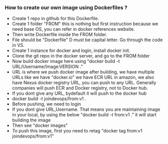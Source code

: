 ### How to create our own image using Dockerfiles ?
- Create 1 repo in github for this Dockerfile.
- Create 1 folder "FROM" this is nothing but first instruction because we need base OS, you can refer in
  docker references website.
- Then write Dockerfile inside the FROM folder.
- File should be "Dockerfile" D must be capital letter. Go through the code in VS.
- Create 1 instance for docker and login, install docker init.
- Clone the git repo in the docker server, and go to the FROM folder
- Now build docker image here using "docker build -t URL/Username/Image:VERSION ."
- URL is where we push docker image after building, we have multiple URLs like we have "docker.io" we have ECR
  URL in amazon, we also have Nexus docker registry URL, you can push to any URL. Generally companies will
  push ECR and Docker registry, not to Docker hub.
- If you dont give any URL, bydefault it will push to the docker hub
- docker build -t joindevops/from:v1 .
- Before pushing, we need to login
- If you dont give URL,Username. That means you are maintaining image in your local, by using the below
  "docker build -t from:v1 ." it will start building the image
- Then see "docker images"
- To push this image, first you need to retag "docker tag from:v1 joindevops/from:v1"
